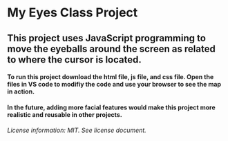 # My Eyes Class Project
## This project uses JavaScript programming to move the eyeballs around the screen as related to where the cursor is located. 

#### To run this project download the html file, js file, and css file. Open the files in VS code to modifiy the code and use your browser to see the map in action.
#### In the future, adding more facial features would make this project more realistic and reusable in other projects. 


###### License information: MIT. See license document. 
